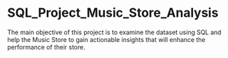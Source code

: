 # SQL_Project_Music_Store_Analysis
The main objective of this project is to examine the dataset using SQL and help the Music Store to gain actionable insights that will enhance the performance of their store.
